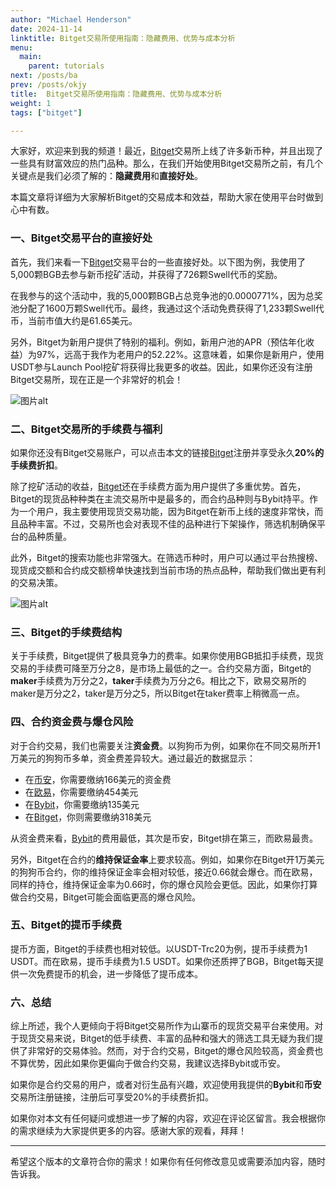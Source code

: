 ```yaml
---
author: "Michael Henderson"
date: 2024-11-14
linktitle: Bitget交易所使用指南：隐藏费用、优势与成本分析
menu:
  main:
    parent: tutorials
next: /posts/ba
prev: /posts/okjy
title:  Bitget交易所使用指南：隐藏费用、优势与成本分析
weight: 1
tags: ["bitget"]

---
```



大家好，欢迎来到我的频道！最近，[Bitget](https://share.glassgs.com/u/S18JBL76)交易所上线了许多新币种，并且出现了一些具有财富效应的热门品种。那么，在我们开始使用Bitget交易所之前，有几个关键点是我们必须了解的：**隐藏费用**和**直接好处**。

本篇文章将详细为大家解析Bitget的交易成本和效益，帮助大家在使用平台时做到心中有数。

### 一、Bitget交易平台的直接好处

首先，我们来看一下[Bitget](https://share.glassgs.com/u/S18JBL76)交易平台的一些直接好处。以下图为例，我使用了5,000颗BGB去参与新币挖矿活动，并获得了726颗Swell代币的奖励。

在我参与的这个活动中，我的5,000颗BGB占总竞争池的0.0000771%，因为总奖池分配了1600万颗Swell代币。最终，我通过这个活动免费获得了1,233颗Swell代币，当前市值大约是61.65美元。

另外，Bitget为新用户提供了特别的福利。例如，新用户池的APR（预估年化收益）为97%，远高于我作为老用户的52.22%。这意味着，如果你是新用户，使用USDT参与Launch Pool挖矿将获得比我更多的收益。因此，如果你还没有注册Bitget交易所，现在正是一个非常好的机会！

![图片alt](https://ice.frostsky.com/2024/11/14/9e709004f8216a22ca543d67f79a5f39.png "图片title")

### 二、Bitget交易所的手续费与福利

如果你还没有Bitget交易账户，可以点击本文的链接[Bitget](https://share.glassgs.com/u/S18JBL76)注册并享受永久**20%的手续费折扣**。

除了挖矿活动的收益，[Bitget](https://share.glassgs.com/u/S18JBL76)还在手续费方面为用户提供了多重优势。首先，Bitget的现货品种种类在主流交易所中是最多的，而合约品种则与Bybit持平。作为一个用户，我主要使用现货交易功能，因为Bitget在新币上线的速度非常快，而且品种丰富。不过，交易所也会对表现不佳的品种进行下架操作，筛选机制确保平台的品种质量。

此外，Bitget的搜索功能也非常强大。在筛选币种时，用户可以通过平台热搜榜、现货成交额和合约成交额榜单快速找到当前市场的热点品种，帮助我们做出更有利的交易决策。

![图片alt](https://ice.frostsky.com/2024/11/14/df3524e15673157a86ec390d9fd420cf.png "图片title")

### 三、Bitget的手续费结构

关于手续费，Bitget提供了极具竞争力的费率。如果你使用BGB抵扣手续费，现货交易的手续费可降至万分之8，是市场上最低的之一。合约交易方面，Bitget的**maker**手续费为万分之2，**taker**手续费为万分之6。相比之下，欧易交易所的maker是万分之2，taker是万分之5，所以Bitget在taker费率上稍微高一点。

### 四、合约资金费与爆仓风险

对于合约交易，我们也需要关注**资金费**。以狗狗币为例，如果你在不同交易所开1万美元的狗狗币多单，资金费差异较大。通过最近的数据显示：

- 在[币安](https://www.binance.com/zh-CN/join?ref=CS7MMKKE)，你需要缴纳166美元的资金费
- 在[欧易](https://okx.com/join/1912474)，你需要缴纳454美元
- 在[Bybit](https://www.bybitglobal.com/invite?ref=EJG8XX4)，你需要缴纳135美元
- 在[Bitget](https://share.glassgs.com/u/S18JBL76)，你则需要缴纳318美元

从资金费来看，[Bybit](https://www.bybitglobal.com/invite?ref=EJG8XX4)的费用最低，其次是币安，Bitget排在第三，而欧易最贵。

另外，Bitget在合约的**维持保证金率**上要求较高。例如，如果你在Bitget开1万美元的狗狗币合约，你的维持保证金率会相对较低，接近0.66就会爆仓。而在欧易，同样的持仓，维持保证金率为0.66时，你的爆仓风险会更低。因此，如果你打算做合约交易，Bitget可能会面临更高的爆仓风险。

### 五、Bitget的提币手续费

提币方面，Bitget的手续费也相对较低。以USDT-Trc20为例，提币手续费为1 USDT。而在欧易，提币手续费为1.5 USDT。如果你还质押了BGB，Bitget每天提供一次免费提币的机会，进一步降低了提币成本。

### 六、总结

综上所述，我个人更倾向于将Bitget交易所作为山寨币的现货交易平台来使用。对于现货交易来说，Bitget的低手续费、丰富的品种和强大的筛选工具无疑为我们提供了非常好的交易体验。然而，对于合约交易，Bitget的爆仓风险较高，资金费也不算优势，因此如果你更偏向于做合约交易，我建议选择Bybit或币安。

如果你是合约交易的用户，或者对衍生品有兴趣，欢迎使用我提供的**Bybit**和**币安**交易所注册链接，注册后可享受20%的手续费折扣。

如果你对本文有任何疑问或想进一步了解的内容，欢迎在评论区留言。我会根据你的需求继续为大家提供更多的内容。感谢大家的观看，拜拜！

---

希望这个版本的文章符合你的需求！如果你有任何修改意见或需要添加内容，随时告诉我。
